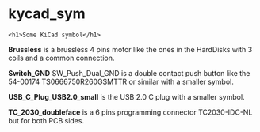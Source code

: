 # kycad_sym
	<h1>Some KiCad symbol</h1>

**Brussless** is a brussless 4 pins motor like the ones in the HardDisks with 3 coils and a common connection.

**Switch_GND** SW_Push_Dual_GND is a double contact push button like the 54-00174 TS0666750R260GSMTTR or similar with a smaller symbol.

**USB_C_Plug_USB2.0_small** is the USB 2.0 C plug with a smaller symbol.

**TC_2030_doubleface** is a 6 pins programming connector TC2030-IDC-NL but for both PCB sides.
